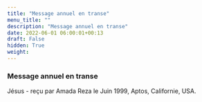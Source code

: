 ```yaml
---
title: "Message annuel en transe"
menu_title: ""
description: "Message annuel en transe"
date: 2022-06-01 06:00:01+00:13
draft: False
hidden: True
weight:
---
```

### Message annuel en transe

Jésus - reçu par Amada Reza le Juin 1999, Aptos, Californie, USA.



